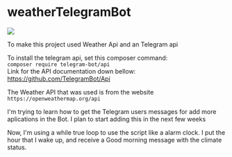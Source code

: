 # weatherTelegramBot<br/>
![](https://pbs.twimg.com/media/Eug6wQIWgAMEjJA?format=jpg&name=large)

To make this project  used Weather Api and an Telegram api

To install the telegram api, set this composer command:<br/> 
`composer require telegram-bot/api`<br/>
Link for the API documentation down bellow:<br/>
https://github.com/TelegramBot/Api


The Weather API that was used is from the website<br/>
``https://openweathermap.org/api``<br/>


I'm trying to learn how to get the Telegram users messages for add more aplications in the Bot. I plan to start adding this in the next few weeks</br>


Now, I'm using a while true loop to use the script like a alarm clock. I put the hour that I wake up, and receive a Good morning message with the climate status.

